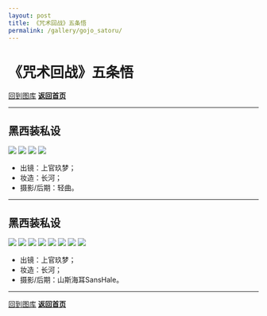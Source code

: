 ```yaml
---
layout: post
title: 《咒术回战》五条悟
permalink: /gallery/gojo_satoru/
---
```


<haed>
    <link rel="stylesheet" href="../../css/gallery.css">
</haed>

# 《咒术回战》五条悟

[回到图库](../)
[**返回首页**](https://www.jumern.com/)

---

## 黑西装私设

<div class="horizontal">
    <img src="black_suit/gojo_satoru-001.jpg">
    <img src="black_suit/gojo_satoru-002.jpg">
    <img src="black_suit/gojo_satoru-003.jpg">
    <img src="black_suit/gojo_satoru-004.jpg">
</div>

- 出镜：上官玖梦；
- 妆造：长河；
- 摄影/后期：轻曲。

---

## 黑西装私设

<div class="horizontal">
    <img src="black_suit/gojo_satoru-005.jpg">
    <img src="black_suit/gojo_satoru-006.jpg">
    <img src="black_suit/gojo_satoru-007.jpg">
    <img src="black_suit/gojo_satoru-008.jpg">
    <img src="black_suit/gojo_satoru-009.jpg">
    <img src="black_suit/gojo_satoru-010.jpg">
    <img src="black_suit/gojo_satoru-011.jpg">
    <img src="black_suit/gojo_satoru-012.jpg">
</div>

- 出镜：上官玖梦；
- 妆造：长河；
- 摄影/后期：山斯海耳SansHale。

---

[回到图库](../)
[**返回首页**](https://www.jumern.com/)